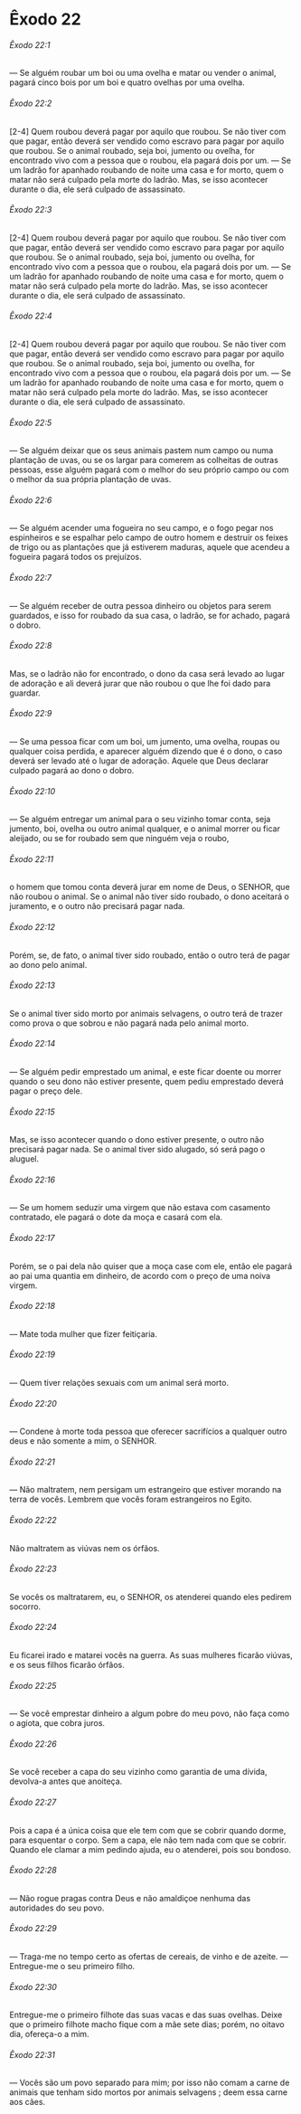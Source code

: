 # Êxodo 22

###### Êxodo 22:1

— Se alguém roubar um boi ou uma ovelha e matar ou vender o animal, pagará cinco bois por um boi e quatro ovelhas por uma ovelha.

###### Êxodo 22:2

[2-4] Quem roubou deverá pagar por aquilo que roubou. Se não tiver com que pagar, então deverá ser vendido como escravo para pagar por aquilo que roubou. Se o animal roubado, seja boi, jumento ou ovelha, for encontrado vivo com a pessoa que o roubou, ela pagará dois por um. — Se um ladrão for apanhado roubando de noite uma casa e for morto, quem o matar não será culpado pela morte do ladrão. Mas, se isso acontecer durante o dia, ele será culpado de assassinato.

###### Êxodo 22:3

[2-4] Quem roubou deverá pagar por aquilo que roubou. Se não tiver com que pagar, então deverá ser vendido como escravo para pagar por aquilo que roubou. Se o animal roubado, seja boi, jumento ou ovelha, for encontrado vivo com a pessoa que o roubou, ela pagará dois por um. — Se um ladrão for apanhado roubando de noite uma casa e for morto, quem o matar não será culpado pela morte do ladrão. Mas, se isso acontecer durante o dia, ele será culpado de assassinato.

###### Êxodo 22:4

[2-4] Quem roubou deverá pagar por aquilo que roubou. Se não tiver com que pagar, então deverá ser vendido como escravo para pagar por aquilo que roubou. Se o animal roubado, seja boi, jumento ou ovelha, for encontrado vivo com a pessoa que o roubou, ela pagará dois por um. — Se um ladrão for apanhado roubando de noite uma casa e for morto, quem o matar não será culpado pela morte do ladrão. Mas, se isso acontecer durante o dia, ele será culpado de assassinato.

###### Êxodo 22:5

— Se alguém deixar que os seus animais pastem num campo ou numa plantação de uvas, ou se os largar para comerem as colheitas de outras pessoas, esse alguém pagará com o melhor do seu próprio campo ou com o melhor da sua própria plantação de uvas.

###### Êxodo 22:6

— Se alguém acender uma fogueira no seu campo, e o fogo pegar nos espinheiros e se espalhar pelo campo de outro homem e destruir os feixes de trigo ou as plantações que já estiverem maduras, aquele que acendeu a fogueira pagará todos os prejuízos.

###### Êxodo 22:7

— Se alguém receber de outra pessoa dinheiro ou objetos para serem guardados, e isso for roubado da sua casa, o ladrão, se for achado, pagará o dobro.

###### Êxodo 22:8

Mas, se o ladrão não for encontrado, o dono da casa será levado ao lugar de adoração e ali deverá jurar que não roubou o que lhe foi dado para guardar.

###### Êxodo 22:9

— Se uma pessoa ficar com um boi, um jumento, uma ovelha, roupas ou qualquer coisa perdida, e aparecer alguém dizendo que é o dono, o caso deverá ser levado até o lugar de adoração. Aquele que Deus declarar culpado pagará ao dono o dobro.

###### Êxodo 22:10

— Se alguém entregar um animal para o seu vizinho tomar conta, seja jumento, boi, ovelha ou outro animal qualquer, e o animal morrer ou ficar aleijado, ou se for roubado sem que ninguém veja o roubo,

###### Êxodo 22:11

o homem que tomou conta deverá jurar em nome de Deus, o SENHOR, que não roubou o animal. Se o animal não tiver sido roubado, o dono aceitará o juramento, e o outro não precisará pagar nada.

###### Êxodo 22:12

Porém, se, de fato, o animal tiver sido roubado, então o outro terá de pagar ao dono pelo animal.

###### Êxodo 22:13

Se o animal tiver sido morto por animais selvagens, o outro terá de trazer como prova o que sobrou e não pagará nada pelo animal morto.

###### Êxodo 22:14

— Se alguém pedir emprestado um animal, e este ficar doente ou morrer quando o seu dono não estiver presente, quem pediu emprestado deverá pagar o preço dele.

###### Êxodo 22:15

Mas, se isso acontecer quando o dono estiver presente, o outro não precisará pagar nada. Se o animal tiver sido alugado, só será pago o aluguel.

###### Êxodo 22:16

— Se um homem seduzir uma virgem que não estava com casamento contratado, ele pagará o dote da moça e casará com ela.

###### Êxodo 22:17

Porém, se o pai dela não quiser que a moça case com ele, então ele pagará ao pai uma quantia em dinheiro, de acordo com o preço de uma noiva virgem.

###### Êxodo 22:18

— Mate toda mulher que fizer feitiçaria.

###### Êxodo 22:19

— Quem tiver relações sexuais com um animal será morto.

###### Êxodo 22:20

— Condene à morte toda pessoa que oferecer sacrifícios a qualquer outro deus e não somente a mim, o SENHOR.

###### Êxodo 22:21

— Não maltratem, nem persigam um estrangeiro que estiver morando na terra de vocês. Lembrem que vocês foram estrangeiros no Egito.

###### Êxodo 22:22

Não maltratem as viúvas nem os órfãos.

###### Êxodo 22:23

Se vocês os maltratarem, eu, o SENHOR, os atenderei quando eles pedirem socorro.

###### Êxodo 22:24

Eu ficarei irado e matarei vocês na guerra. As suas mulheres ficarão viúvas, e os seus filhos ficarão órfãos.

###### Êxodo 22:25

— Se você emprestar dinheiro a algum pobre do meu povo, não faça como o agiota, que cobra juros.

###### Êxodo 22:26

Se você receber a capa do seu vizinho como garantia de uma dívida, devolva-a antes que anoiteça.

###### Êxodo 22:27

Pois a capa é a única coisa que ele tem com que se cobrir quando dorme, para esquentar o corpo. Sem a capa, ele não tem nada com que se cobrir. Quando ele clamar a mim pedindo ajuda, eu o atenderei, pois sou bondoso.

###### Êxodo 22:28

— Não rogue pragas contra Deus e não amaldiçoe nenhuma das autoridades do seu povo.

###### Êxodo 22:29

— Traga-me no tempo certo as ofertas de cereais, de vinho e de azeite. — Entregue-me o seu primeiro filho.

###### Êxodo 22:30

Entregue-me o primeiro filhote das suas vacas e das suas ovelhas. Deixe que o primeiro filhote macho fique com a mãe sete dias; porém, no oitavo dia, ofereça-o a mim.

###### Êxodo 22:31

— Vocês são um povo separado para mim; por isso não comam a carne de animais que tenham sido mortos por animais selvagens ; deem essa carne aos cães.

